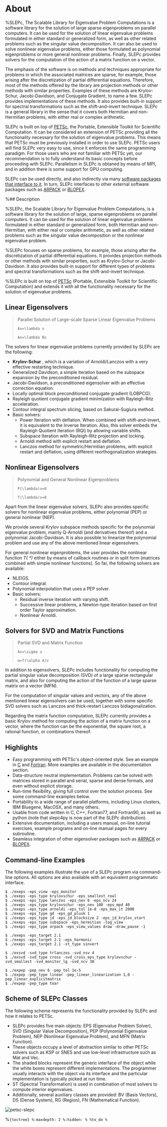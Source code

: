 # About

%SLEPc,
The Scalable Library for Eigenvalue Problem Computations is a software library for the solution of large sparse eigenproblems on parallel computers. It can be used for the solution of linear eigenvalue problems formulated in either standard or generalized form, as well as other related problems such as the singular value decomposition. It can also be used to solve nonlinear eigenvalue problems, either those formulated as polynomial eigenproblems or more general nonlinear problems. Finally, SLEPc provides solvers for the computation of the action of a matrix function on a vector.

The emphasis of the software is on methods and techniques appropriate for problems in which the associated matrices are sparse, for example, those arising after the discretization of partial differential equations. Therefore, most of the methods offered by the library are projection methods or other methods with similar properties. Examples of these methods are Krylov-Schur, Jacobi-Davidson, and Conjugate Gradient, to name a few. SLEPc provides implementations of these methods. It also provides built-in support for spectral transformations such as the shift-and-invert technique. SLEPc is a general library in the sense that it covers both Hermitian and non-Hermitian problems, with either real or complex arithmetic.

SLEPc is built on top of [PETSc](https://petsc.org), the Portable, Extensible Toolkit for Scientific Computation. It can be considered an extension of PETSc providing all the functionality necessary for the solution of eigenvalue problems. This means that PETSc must be previously installed in order to use SLEPc. PETSc users will find SLEPc very easy to use, since it enforces the same programming paradigm. For those users who are not familiar with PETSc yet, our recommendation is to fully understand its basic concepts before proceeding with SLEPc. Parallelism in SLEPc is obtaned by means of MPI, and in addition there is some support for GPU computing.

SLEPc can be used directly, and also indirectly via many [software packages that interface to it](../material/software). In turn, SLEPc interfaces to other external software packages such as [ARPACK](https://github.com/opencollab/arpack-ng) or [BLOPEX](https://github.com/lobpcg/blopex).

%## Description

%SLEPc, the Scalable Library for Eigenvalue Problem Computations, is a software library for the solution of large, sparse eigenproblems on parallel computers. It can be used for the solution of linear eigenvalue problems formulated in either standard or generalized form, both Hermitian and non-Hermitian, with either real or complex arithmetic, as well as other related problems such as the singular value decomposition or the nonlinear eigenvalue problem.

%SLEPc focuses on sparse problems, for example, those arising after the discretization of partial differential equations. It provides projection methods or other methods with similar properties, such as Krylov-Schur or Jacobi-Davidson. It also provides built-in support for different types of problems and spectral transformations such as the shift-and-invert technique.

%SLEPc is built on top of [PETSc](https://petsc.org) (Portable, Extensible Toolkit for Scientific Computation) and extends it with all the functionality necessary for the solution of eigenvalue problems.

## Linear Eigensolvers

> Parallel Solution of Large-scale Sparse Linear Eigenvalue Problems
>```{math}
>Ax=\lambda x
>```
>```{math}
>Ax=\lambda Bx
>```

The solvers for linear eigenvalue problems currently provided by SLEPc are the following:

  * **Krylov-Schur** , which is a variation of Arnoldi/Lanczos with a very effective restarting technique.
  * Generalized Davidson, a simple iteration based on the subspace expansion by the preconditioned residual.
  * Jacobi-Davidson, a preconditioned eigensolver with an effective correction equation.
  * Locally optimal block preconditioned conjugate gradient (LOBPCG).
  * Rayleigh quotient conjugate gradient minimization with Rayleigh-Ritz acceleration.
  * Contour integral spectrum slicing, based on Sakurai-Sugiura method.
  * Basic solvers:
    * Power Iteration with deflation. When combined with shift-and-invert, it is equivalent to the Inverse Iteration. Also, this solver embeds the Rayleigh Quotient Iteration (RQI) by allowing variable shifts.
    * Subspace Iteration with Rayleigh-Ritz projection and locking.
    * Arnoldi method with explicit restart and deflation.
    * Lanczos method for symmetric/Hermitian problems, with explicit restart and deflation, using different reorthogonalization strategies.

## Nonlinear Eigensolvers

>Polynomial and General Nonlinear Eigenproblems
>```{math}
>P(\lambda)x=0
>```
>```{math}
>T(\lambda)x=0
>```

Apart from the linear eigenvalue solvers, SLEPc also provides specific solvers for nonlinear eigenvalue problems, either polynomial (PEP) or general nonlinear (NEP).

We provide several Krylov subspace methods specific for the polynomial eigenvalue problem, mainly Q-Arnoldi (and derivatives thereof) and a polynomial Jacobi-Davidson. It is also possible to linearize the polynomial problem and use any of the above mentioned linear eigensolvers.

For general nonlinear eigenproblems, the user provides the nonlinear function _T( *)_ either by means of callback routines or in split form (matrices combined with simple nonlinear functions). So far, the following solvers are available:

  * NLEIGS.
  * Contour integral.
  * Polynomial interpolation that uses a PEP solver.
  * Basic solvers:
    * Residual inverse iteration with varying shift.
    * Successive linear problems, a Newton-type iteration based on first order Taylor approximation.
    * Nonlinear Arnoldi.

## Solvers for SVD and Matrix Functions

>Partial SVD and Matrix Function
>```{math}
>Av=\sigma u
>```
>```{math}
>w=f(\alpha A)v
>```

In addition to eigensolvers, SLEPc includes functionality for computing the partial singular value decomposition (SVD) of a large sparse rectangular matrix, and also for computing the action of the function of a large sparse matrix on a vector (MFN).

For the computation of singular values and vectors, any of the above mentioned linear eigensolvers can be used, together with some specific SVD solvers such as Lanczos and thick-restart Lanczos bidiagonalization.

Regarding the matrix function computation, SLEPc currently provides a basic Krylov method for computing the action of a matrix function on a vector, where the function can be the exponential, the square root, a rational function, or combinations thereof.

## Highlights

  * Easy programming with PETSc's object-oriented style. See an example in [C](https://slepc.upv.es/documentation/current/src/eps/tutorials/ex1.c) and [Fortran](https://slepc.upv.es/documentation/current/src/eps/tutorials/ex1f.F). More examples are available in the documentation section.
  * Data-structure neutral implementation. Problems can be solved with matrices stored in parallel and serial, sparse and dense formats, and even without explicit storage.
  * Run-time flexibility, giving full control over the solution process. See some command-line examples below.
  * Portability to a wide range of parallel platforms, including Linux clusters, IBM Bluegene, MacOSX, and many others.
  * Usable from code written in C, C++, Fortran77, and Fortran90, as well as python (note that slepc4py is now part of the SLEPc distribution).
  * Extensive documentation, including a users manual, on-line tutorial exercises, example programs and on-line manual pages for every subroutine.
  * Seamless integration of other eigensolver packages such as [ARPACK](https://github.com/opencollab/arpack-ng) or [BLOPEX](https://github.com/lobpcg/blopex).

## Command-line Examples

The following examples illustrate the use of a SLEPc program via command-line options. All options are also available with an equivalent programmatic interface.

```{code} console
$ ./exeps -eps_view -eps_monitor
$ ./exeps -eps_type krylovschur -eps_smallest_real
$ ./exeps -eps_type lanczos -eps_nev 6 -eps_ncv 24
$ ./exeps -eps_type krylovschur -eps_nev 100 -eps_mpd 40
$ ./exeps -eps_type arnoldi -eps_tol 1e-8 -eps_max_it 2000
$ ./exeps -eps_type gd -eps_gd_plusk 1
$ ./exeps -eps_type jd -eps_jd_blocksize 2 -eps_jd_krylov_start
$ ./exeps -eps_type subspace -eps_hermitian -log_view
$ ./exeps -eps_type arpack -eps_view_values draw -draw_pause -1

$ ./exeps -eps_target 2.1
$ ./exeps -eps_target 2.1 -eps_harmonic
$ ./exeps -eps_target 2.1 -st_type sinvert

$ ./exsvd -svd_type trlanczos -svd_nsv 4
$ ./exsvd -svd_type cross -svd_cross_eps_type krylovschur -svd_smallest -svd_monitor_lg -svd_ncv 30

$ ./expep -pep_nev 6 -pep_tol 1e-5
$ ./expep -pep_type linear -pep_linear_linearization 1,0 -pep_linear_explicitmatrix
$ ./expep -pep_type toar
```

## Scheme of SLEPc Classes

The following scheme represents the functionality provided by SLEPc and how it relates to PETSc.

  * SLEPc provides five main objects: EPS (Eigenvalue Problem Solver), SVD (Singular Value Decomposition), PEP (Polynomial Eigenvalue Problem), NEP (Nonlinear Eigenvalue Problem), and MFN (Matrix Function).
  * These objects occupy a level of abstraction similar to other PETSc solvers such as KSP or SNES and use low-level infrastructure such as Mat and Vec.
  * The shaded blocks represent the generic interface of the object while the white boxes represent different implementations. The programmer usually interacts with the object via its interface and the particular implementation is typically picked at run time.
  * ST (Spectral Transformation) is used in combination of most solvers to compute interior eigenvalues.
  * Additionally, several auxiliary classes are provided: BV (Basis Vectors), DS (Dense System), RG (Region), FN (Mathematical Function).

![petsc-slepc](../_static/images/petsc-slepc-3.7.png)

%```{toctree}
%:maxdepth: 2
%:hidden:
%
%to_do
%```
